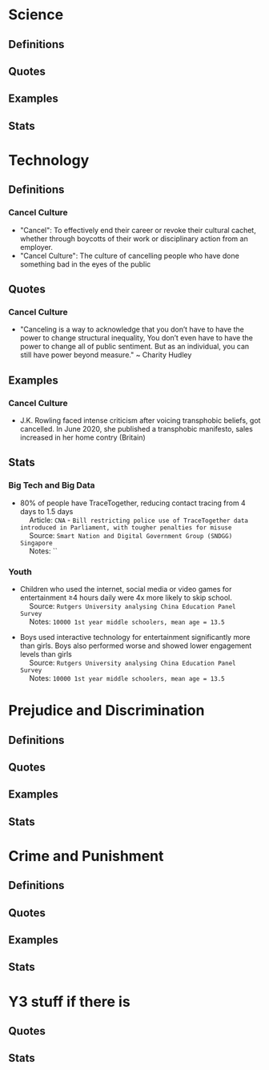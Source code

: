 # Science

## Definitions

## Quotes

## Examples

## Stats

# Technology

## Definitions

### Cancel Culture
- "Cancel": To effectively end their career or revoke their cultural cachet, whether through boycotts of their work or disciplinary action from an employer.
- "Cancel Culture": The culture of cancelling people who have done something bad in the eyes of the public

## Quotes

### Cancel Culture
- "Canceling is a way to acknowledge that you don’t have to have the power to change
structural inequality, You don’t even have to have the power to change all of public sentiment. But as an individual, you can still have power beyond measure." ~ Charity Hudley

## Examples

### Cancel Culture
- J.K. Rowling faced intense criticism after voicing transphobic beliefs, got cancelled. In June 2020, she published a transphobic manifesto, sales increased in her home contry (Britain)

## Stats

### Big Tech and Big Data
- 80% of people have TraceTogether, reducing contact tracing from 4 days to 1.5 days
<br>&emsp;  Article: `CNA` - `Bill restricting police use of TraceTogether data introduced in
Parliament, with tougher penalties for misuse`
<br>&emsp;  Source: `Smart Nation and Digital Government Group (SNDGG) Singapore`
<br>&emsp;  Notes: ``

### Youth
- Children who used the internet, social media or video games for entertainment ≥4 hours daily were 4x more likely to skip school.
<br>&emsp;  Source: `Rutgers University analysing China Education Panel Survey`
<br>&emsp;  Notes: `10000 1st year middle schoolers, mean age = 13.5`

- Boys used interactive technology for entertainment significantly more than girls. Boys also performed worse and showed lower engagement levels than girls
<br>&emsp;  Source: `Rutgers University analysing China Education Panel Survey`
<br>&emsp;  Notes: `10000 1st year middle schoolers, mean age = 13.5`

# Prejudice and Discrimination

## Definitions

## Quotes

## Examples

## Stats

# Crime and Punishment

## Definitions

## Quotes

## Examples

## Stats

# Y3 stuff if there is

## Quotes

## Stats